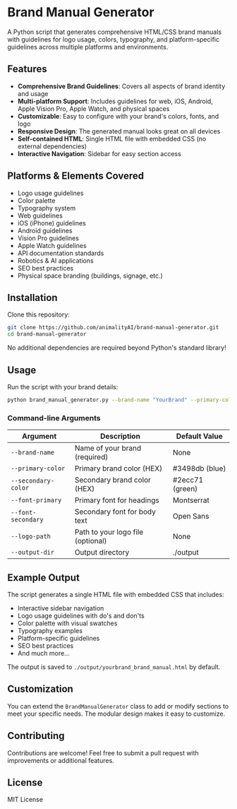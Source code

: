# Brand Manual Generator

A Python script that generates comprehensive HTML/CSS brand manuals with guidelines for logo usage, colors, typography, and platform-specific guidelines across multiple platforms and environments.

## Features

- **Comprehensive Brand Guidelines**: Covers all aspects of brand identity and usage
- **Multi-platform Support**: Includes guidelines for web, iOS, Android, Apple Vision Pro, Apple Watch, and physical spaces
- **Customizable**: Easy to configure with your brand's colors, fonts, and logo
- **Responsive Design**: The generated manual looks great on all devices
- **Self-contained HTML**: Single HTML file with embedded CSS (no external dependencies)
- **Interactive Navigation**: Sidebar for easy section access

## Platforms & Elements Covered

- Logo usage guidelines
- Color palette
- Typography system
- Web guidelines
- iOS (iPhone) guidelines
- Android guidelines
- Vision Pro guidelines
- Apple Watch guidelines
- API documentation standards
- Robotics & AI applications
- SEO best practices
- Physical space branding (buildings, signage, etc.)

## Installation

Clone this repository:

```bash
git clone https://github.com/animalityAI/brand-manual-generator.git
cd brand-manual-generator
```

No additional dependencies are required beyond Python's standard library!

## Usage

Run the script with your brand details:

```bash
python brand_manual_generator.py --brand-name "YourBrand" --primary-color "#3498db" --secondary-color "#2ecc71"
```

### Command-line Arguments

| Argument | Description | Default Value |
|----------|-------------|---------------|
| `--brand-name` | Name of your brand (required) | None |
| `--primary-color` | Primary brand color (HEX) | #3498db (blue) |
| `--secondary-color` | Secondary brand color (HEX) | #2ecc71 (green) |
| `--font-primary` | Primary font for headings | Montserrat |
| `--font-secondary` | Secondary font for body text | Open Sans |
| `--logo-path` | Path to your logo file (optional) | None |
| `--output-dir` | Output directory | ./output |

## Example Output

The script generates a single HTML file with embedded CSS that includes:

- Interactive sidebar navigation
- Logo usage guidelines with do's and don'ts
- Color palette with visual swatches
- Typography examples
- Platform-specific guidelines
- SEO best practices
- And much more...

The output is saved to `./output/yourbrand_brand_manual.html` by default.

## Customization

You can extend the `BrandManualGenerator` class to add or modify sections to meet your specific needs. The modular design makes it easy to customize.

## Contributing

Contributions are welcome! Feel free to submit a pull request with improvements or additional features.

## License

MIT License
